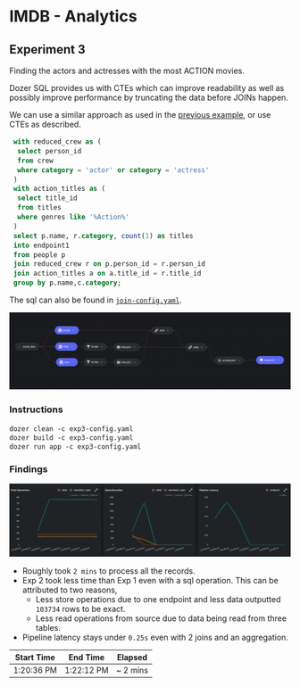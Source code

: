 # IMDB - Analytics

## Experiment 3

Finding the actors and actresses with the most ACTION movies.

Dozer SQL provides us with CTEs which can improve readability as well as possibly improve performance by truncating the data before JOINs happen.

We can use a similar approach as used in the [previous example](./experiment2.md), or use CTEs as described.

```sql
 with reduced_crew as (
  select person_id
  from crew
  where category = 'actor' or category = 'actress'
 )
 with action_titles as (
  select title_id
  from titles
  where genres like '%Action%'
 )
 select p.name, r.category, count(1) as titles
 into endpoint1
 from people p 
 join reduced_crew r on p.person_id = r.person_id  
 join action_titles a on a.title_id = r.title_id  
 group by p.name,c.category;
```
 
The sql can also be found in [`join-config.yaml`](../join-config.yaml).

![Experiement 2](../images/experiment_3_diagram.png)

### Instructions
```
dozer clean -c exp3-config.yaml
dozer build -c exp3-config.yaml
dozer run app -c exp3-config.yaml
```

### Findings

![Insights](../images/exp2_source.png)

 - Roughly took `2 mins` to process all the records. 
 - Exp 2 took less time than Exp 1 even with a sql operation. This can be attributed to two reasons,
   - Less store operations due to one endpoint and less data outputted `103734` rows to be exact.
   - Less read operations from source due to data being read from three tables. 
 - Pipeline latency stays under `0.25s` even with 2 joins and an aggregation.
 
| Start Time | End Time   | Elapsed   |
| ---------- | ---------- | --------- |
| 1:20:36 PM | 1:22:12 PM | ~ 2 mins  |